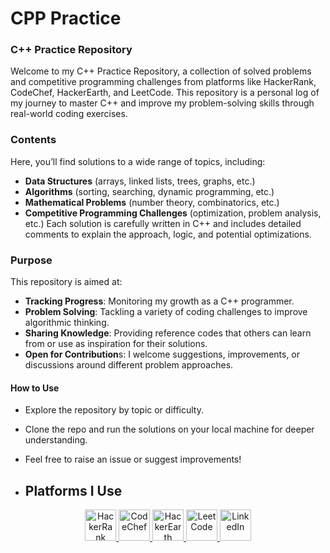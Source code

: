 # CPP Practice
<h3>C++ Practice Repository</h3>
Welcome to my C++ Practice Repository, a collection of solved problems and competitive programming challenges from platforms like HackerRank, CodeChef, HackerEarth, and LeetCode. This repository is a personal log of my journey to master C++ and improve my problem-solving skills through real-world coding exercises.

**<h3>Contents</h3>**
Here, you’ll find solutions to a wide range of topics, including:

- **Data Structures** (arrays, linked lists, trees, graphs, etc.)
- **Algorithms** (sorting, searching, dynamic programming, etc.)
- **Mathematical Problems** (number theory, combinatorics, etc.)
- **Competitive Programming Challenges** (optimization, problem analysis, etc.)
Each solution is carefully written in C++ and includes detailed comments to explain the approach, logic, and potential optimizations.

**<h3>Purpose</h3>**
This repository is aimed at:

- **Tracking Progress**: Monitoring my growth as a C++ programmer.
- **Problem Solving**: Tackling a variety of coding challenges to improve algorithmic thinking.
- **Sharing Knowledge**: Providing reference codes that others can learn from or use as inspiration for their solutions.
- **Open for Contribution**s: I welcome suggestions, improvements, or discussions around different problem approaches.

**<h4>How to Use</h4>**
- Explore the repository by topic or difficulty.
- Clone the repo and run the solutions on your local machine for deeper understanding.
- Feel free to raise an issue or suggest improvements!

- ## Platforms I Use

<p align="center">
  <a href="https://www.hackerrank.com/profile/guptasanjeevani1">
    <img src="https://cdn.worldvectorlogo.com/logos/hackerrank.svg" alt="HackerRank" width="50" height="50"/>
  </a>
  <a href="https://www.codechef.com/users/sanjeevani09">
    <img src="https://s3.amazonaws.com/codechef_shared/sites/all/themes/abessive/logo.svg" alt="CodeChef" width="50" height="50"/>
  </a>
  <a href="https://www.hackerearth.com/@guptasanjeevani970/">
    <img src="https://upload.wikimedia.org/wikipedia/commons/e/e8/HackerEarth_logo.png" alt="HackerEarth" width="50" height="50"/>
  </a>
  <a href="https://leetcode.com/u/SanjeevaniGupta/">
    <img src="https://upload.wikimedia.org/wikipedia/commons/1/19/LeetCode_logo_black.png" alt="LeetCode" width="50" height="50"/>
  </a>
  <a href="https://www.linkedin.com/in/sanjeevani-gupta-a59819216">
    <img src="https://cdn.worldvectorlogo.com/logos/linkedin-icon-2.svg" alt="LinkedIn" width="50" height="50"/>
  </a>
</p>
